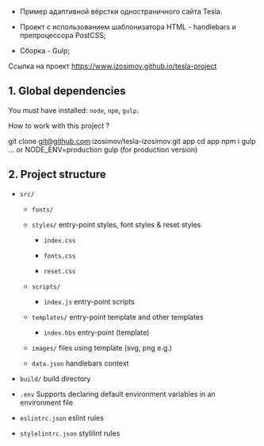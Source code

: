 * Пример адаптивной вёрстки одностраничного сайта Tesla.

* Проект с использованием шаблонизатора HTML - handlebars и препроцессора PostCSS;

* Сборка - Gulp;

Ссылка на проект https://www.izosimov.github.io/tesla-project


## 1. Global dependencies

You must have installed: `node`, `npm`, `gulp`.

How to work with this project ?

git clone git@github.com:izosimov/tesla-izosimov.git app
cd app
npm i
gulp ... or NODE_ENV=production gulp (for production version)

## 2. Project structure

* `src/`

    * `fonts/`

    * `styles/` entry-point styles, font styles & reset styles

        * `index.css`

        * `fonts.css`

        * `reset.css`

    * `scripts/`

        * `index.js` entry-point scripts

    * `templates/` entry-point template and other templates

        * `index.hbs` entry-point (template)

    * `images/` files using template (svg, png e.g.)

    * `data.json` handlebars context

* `build/` build directory

* `.env` Supports declaring default environment variables in an environment file

* `eslintrc.json` eslint rules

* `stylelintrc.json` stylilint rules
